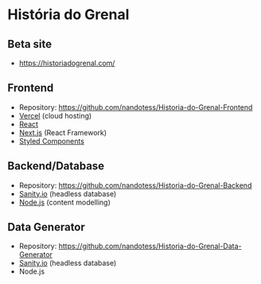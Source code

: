# História do Grenal

## Beta site
- https://historiadogrenal.com/

## Frontend
- Repository: https://github.com/nandotess/Historia-do-Grenal-Frontend
- [Vercel](https://vercel.com/) (cloud hosting)
- [React](https://reactjs.org/)
- [Next.js](https://nextjs.org/) (React Framework)
- [Styled Components](https://styled-components.com/)

## Backend/Database
- Repository: https://github.com/nandotess/Historia-do-Grenal-Backend
- [Sanity.io](https://www.sanity.io/) (headless database)
- [Node.js](https://www.sanity.io/docs/content-modelling) (content modelling)

## Data Generator
- Repository: https://github.com/nandotess/Historia-do-Grenal-Data-Generator
- [Sanity.io](https://www.sanity.io/) (headless database)
- Node.js
